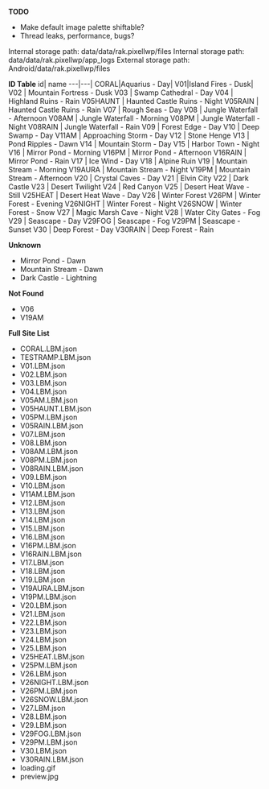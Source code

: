 **TODO**
* Make default image palette shiftable?
* Thread leaks, performance, bugs?

Internal storage path: data/data/rak.pixellwp/files
Internal storage path: data/data/rak.pixellwp/app_logs
External storage path: Android/data/rak.pixellwp/files


**ID Table**
id| name
---|---|
CORAL|Aquarius - Day|
V01|Island Fires - Dusk|
V02 | Mountain Fortress - Dusk
V03 | Swamp Cathedral - Day
V04 | Highland Ruins - Rain
V05HAUNT | Haunted Castle Ruins - Night
V05RAIN | Haunted Castle Ruins - Rain
V07 | Rough Seas - Day
V08 | Jungle Waterfall - Afternoon
V08AM | Jungle Waterfall - Morning
V08PM | Jungle Waterfall - Night
V08RAIN | Jungle Waterfall - Rain
V09 | Forest Edge - Day
V10 | Deep Swamp - Day
V11AM | Approaching Storm - Day
V12 | Stone Henge
V13 | Pond Ripples - Dawn
V14 | Mountain Storm - Day
V15 | Harbor Town - Night
V16 | Mirror Pond - Morning
V16PM | Mirror Pond - Afternoon
V16RAIN | Mirror Pond - Rain
V17 | Ice Wind - Day
V18 | Alpine Ruin
V19 | Mountain Stream - Morning
V19AURA | Mountain Stream - Night
V19PM | Mountain Stream - Afternoon
V20 | Crystal Caves - Day
V21 | Elvin City
V22 | Dark Castle
V23 | Desert Twilight
V24 | Red Canyon
V25 | Desert Heat Wave - Still
V25HEAT | Desert Heat Wave - Day
V26 | Winter Forest
V26PM | Winter Forest - Evening
V26NIGHT | Winter Forest - Night
V26SNOW | Winter Forest - Snow
V27 | Magic Marsh Cave - Night
V28 | Water City Gates - Fog
V29 | Seascape - Day
V29FOG | Seascape - Fog
V29PM | Seascape - Sunset
V30 | Deep Forest - Day
V30RAIN | Deep Forest - Rain


**Unknown**
* Mirror Pond - Dawn
* Mountain Stream - Dawn
* Dark Castle - Lightning

**Not Found**
* V06
* V19AM


**Full Site List**
* CORAL.LBM.json
* TESTRAMP.LBM.json
* V01.LBM.json
* V02.LBM.json
* V03.LBM.json
* V04.LBM.json
* V05AM.LBM.json
* V05HAUNT.LBM.json
* V05PM.LBM.json
* V05RAIN.LBM.json
* V07.LBM.json
* V08.LBM.json
* V08AM.LBM.json
* V08PM.LBM.json
* V08RAIN.LBM.json
* V09.LBM.json
* V10.LBM.json
* V11AM.LBM.json
* V12.LBM.json
* V13.LBM.json
* V14.LBM.json
* V15.LBM.json
* V16.LBM.json
* V16PM.LBM.json
* V16RAIN.LBM.json
* V17.LBM.json
* V18.LBM.json
* V19.LBM.json
* V19AURA.LBM.json
* V19PM.LBM.json
* V20.LBM.json
* V21.LBM.json
* V22.LBM.json
* V23.LBM.json
* V24.LBM.json
* V25.LBM.json
* V25HEAT.LBM.json
* V25PM.LBM.json
* V26.LBM.json
* V26NIGHT.LBM.json
* V26PM.LBM.json
* V26SNOW.LBM.json
* V27.LBM.json
* V28.LBM.json
* V29.LBM.json
* V29FOG.LBM.json
* V29PM.LBM.json
* V30.LBM.json
* V30RAIN.LBM.json
* loading.gif
* preview.jpg

